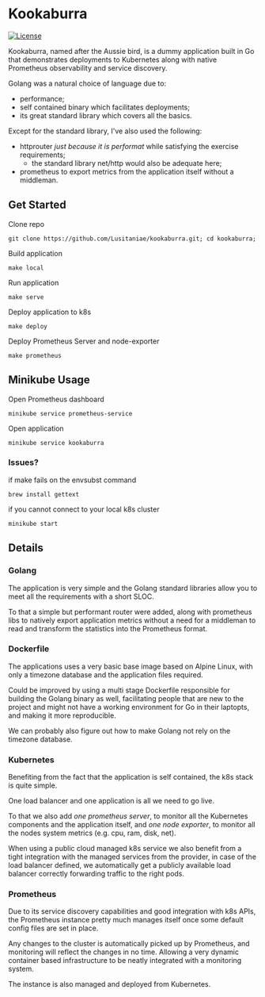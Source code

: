 
# Kookaburra

[![License](https://img.shields.io/badge/license-MIT-blue.svg)](https://raw.githubusercontent.com/Lusitaniae/kookaburra/master/LICENSE)

Kookaburra, named after the Aussie bird, is a dummy application built in Go that demonstrates deployments to Kubernetes along with native Prometheus observability and service discovery.

Golang was a natural choice of language due to:

 - performance;
 - self contained binary which facilitates deployments;
 - its great standard library which covers all the basics.

Except for the standard library, I've also used the following:
- httprouter _just because it is performat_ while satisfying the exercise requirements;
	- the standard library net/http would also be adequate here;
- prometheus to export metrics from the application itself without a middleman.

## Get Started

Clone repo

`git clone https://github.com/Lusitaniae/kookaburra.git; cd kookaburra;`

Build application

`make local`

Run application

`make serve`

Deploy application to k8s

`make deploy`

Deploy Prometheus Server and node-exporter

`make prometheus`

## Minikube Usage

Open Prometheus dashboard

`minikube service prometheus-service`

Open application

`minikube service kookaburra`

### Issues?

if make fails on the envsubst command

`brew install gettext`

if you cannot connect to your local k8s cluster

`minikube start`

## Details

### Golang

The application is very simple and the Golang standard libraries allow you to meet all the requirements with a short SLOC.

To that a simple but performant router were added, along with prometheus libs to natively export application metrics without a need for a middleman to read and transform the statistics into the Prometheus format.

### Dockerfile
The applications uses a very basic base image based on Alpine Linux, with only a timezone database and the application files required.

Could be improved by using a multi stage Dockerfile responsible for building the Golang binary as well, facilitating people that are new to the project and might not have a working environment for Go in their laptopts, and making it more reproducible.

We can probably also figure out how to make Golang not rely on the timezone database.

### Kubernetes
Benefiting from the fact that the application is self contained, the k8s stack is quite simple.

One load balancer and one application is all we need to go live. 

To that we also add *one prometheus server*, to monitor all the Kubernetes components and the application itself, and *one node exporter*, to monitor all the nodes system metrics (e.g. cpu, ram, disk, net).

When using a public cloud managed k8s service we also benefit from a tight integration with the managed services from the provider, in case of the load balancer defined, we automatically get a publicly available load balancer correctly forwarding traffic to the right pods.

### Prometheus
Due to its service discovery capabilities and good integration with k8s APIs, the Prometheus instance pretty much manages itself once some default config files are set in place.

Any changes to the cluster is automatically picked up by Prometheus, and monitoring will reflect the changes in no time. Allowing a very dynamic container based infrastructure to be neatly integrated with a monitoring system.

The instance is also managed and deployed from Kubernetes. 
